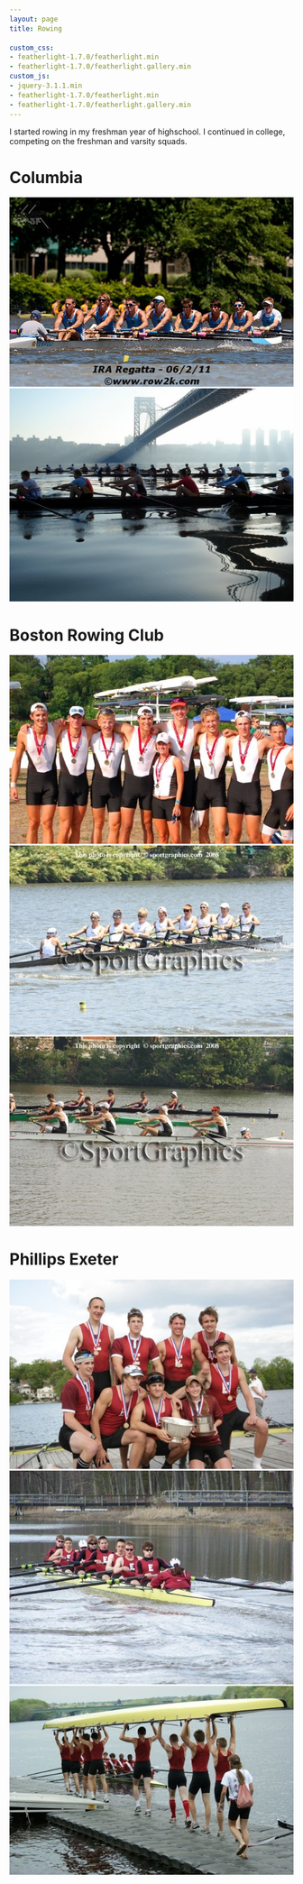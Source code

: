 ```yaml
---
layout: page
title: Rowing

custom_css:
- featherlight-1.7.0/featherlight.min
- featherlight-1.7.0/featherlight.gallery.min
custom_js:
- jquery-3.1.1.min
- featherlight-1.7.0/featherlight.min
- featherlight-1.7.0/featherlight.gallery.min
---
```


I started rowing in my freshman year of highschool. I continued in college, competing on the freshman and varsity squads.

Columbia
====================
<section
  data-featherlight-gallery
  data-featherlight-filter="a"
>
  <a href="/assets/img/photos/rowing/columbia-ira.jpg">
    <img src="/assets/img/photos/rowing/columbia-ira.jpg">
  </a>
  <a href="/assets/img/photos/rowing/columbia-bridge.jpg">
    <img src="/assets/img/photos/rowing/columbia-bridge.jpg">
  </a>
</section>

Boston Rowing Club
====================
<section
  data-featherlight-gallery
  data-featherlight-filter="a"
>
  <a href="/assets/img/photos/rowing/brc-medal.jpg">
    <img src="/assets/img/photos/rowing/brc-medal.jpg">
  </a>
  <a href="/assets/img/photos/rowing/brc-eight.jpg">
    <img src="/assets/img/photos/rowing/brc-eight.jpg">
  </a>
  <a href="/assets/img/photos/rowing/brc-four.jpg">
    <img src="/assets/img/photos/rowing/brc-four.jpg">
  </a>
</section>

Phillips Exeter
====================
<section
  data-featherlight-gallery
  data-featherlight-filter="a"
>
  <a href="/assets/img/photos/rowing/exeter-neira.jpg">
    <img src="/assets/img/photos/rowing/exeter-neira.jpg">
  </a>
  <a href="/assets/img/photos/rowing/exeter-prac.jpg">
    <img src="/assets/img/photos/rowing/exeter-prac.jpg">
  </a>
  <a href="/assets/img/photos/rowing/exeter-boat-up.jpg">
    <img src="/assets/img/photos/rowing/exeter-boat-up.jpg">
  </a>
</section>
